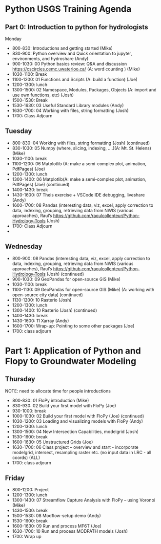 # Python USGS Training Agenda
 
## Part 0: Introduction to python for hydrologists
Monday
- 800-830: Introductions and getting started  (Mike) 
- 830-900: Python overview and Quick orientation to jupyter, environments, and hydroshare (Andy) 
- 900-1030: 00 Python basics review: Q&A and discussion https://cscircles.cemc.uwaterloo.ca/  (A: word counting ) (Mike) 
- 1030-1100: Break
- 1100-1200: 01 Functions and Scripts  (A: build a function) (Joe) 
- 1200-1300: lunch
- 1300-1500: 02 Namespace, Modules, Packages, Objects (A: import and use own functions, etc) (Josh) 
- 1500-1530: Break
- 1530-1630: 03 Useful Standard Library modules (Andy) 
- 1630-1700: 04 Working with files, string formatting (Josh) 
- 1700: Class Adjourn 
 
## Tuesday
- 800-830:  04 Working with files, string formatting (Josh) (continued)
- 830-1030: 05 Numpy (where, slicing, indexing, ….)(A: Mt. St. Helens) (Mike)
- 1030-1100: break
- 1100-1200: 06 Matplotlib (A: make a semi-complex plot, animation, PdfPages) (Joe) 
- 1200-1300: lunch
- 1300-1400: 06 Matplotlib(A: make a semi-complex plot, animation, PdfPages) (Joe) (continued)
- 1400-1430: break
- 1430-1600: 07 Theis exercise + VSCode IDE debugging, liveshare (Andy) 
- 1600-1700: 08 Pandas (interesting data, viz, excel, apply correction to data, indexing, grouping, retrieving data from NWIS (various approaches), Raul’s https://github.com/raoulcollenteur/Python-Hydrology-Tools (Josh) 
- 1700: Class Adjourn
- 
## Wednesday
- 800-900: 08 Pandas (interesting data, viz, excel, apply correction to data, indexing, grouping, retrieving data from NWIS (various approaches), Raul’s https://github.com/raoulcollenteur/Python-Hydrology-Tools (Josh) (continued)
- 900-1030: 09 GeoPandas for open-source GIS (Mike)
- 1030-1100: break
- 1100-1130: 09 GeoPandas for open-source GIS (Mike) (A: working with open-source city data) (continued)
- 1130-1200: 10 Rasterio (Josh) 
- 1200-1300: lunch
- 1300-1400: 10 Rasterio (Josh) (continued)
- 1400-1430: break
- 1430-1600: 11 Xarray (Andy) 
- 1600-1700: Wrap-up: Pointing to some other packages (Joe)
- 1700: class adjourn

# Part 1: Application of Python and Flopy to Groundwater Modeling 
## Thursday
NOTE: need to allocate time for people introductions
- 800-830: 01 FloPy introduction (Mike) 
- 830-930: 02 Build your first model with FloPy (Joe) 
- 930-1000: break
- 1000-1030: 02 Build your first model with FloPy (Joe) (continued)
- 1030-1200: 03 Loading and visualizing models with FloPy (Andy) 
- 1200-1300: lunch
- 1300-1500: 04 New Intersection Capabilities, modelgrid (Josh) 
- 1530-1600: break
- 1600-1630: 05 Unstructured Grids  (Joe) 
- 1630-1700: 06 Class project – overview and start - incorporate modelgrid, intersect, resampling raster etc. (no input data in LRC - all coords) (ALL) 
- 1700: class adjourn
 
## Friday
- 800-1200: Project
- 1200-1300: lunch
- 1300-1430: 07 Streamflow Capture Analysis with FloPy – using Voronoi (Mike) 
- 1430-1500: break
- 1500-1530: 08 Modflow-setup demo (Andy) 
- 1530-1600: break
- 1600-1630: 09 Run and process MF6T (Joe) 
- 1630-1700: 10 Run and process MODPATH models (Josh) 
- 1700: Wrap up